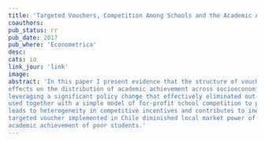 ```yaml
---
title: 'Targeted Vouchers, Competition Among Schools and the Academic Achievement of Poor Students'
coauthors:
pub_status: rr
pub_date: 2017
pub_where: 'Econometrica'
desc:
cats: io
link_jour: 'link'
image:
abstract: 'In this paper I present evidence that the structure of voucher policy design can have significant effects on the incentives schools face and can have important
effects on the distribution of academic achievement across socioeconomic groups. I estimate a model of demand for schools using administrative data from Chile
leveraging a significant policy change that effectively eliminated out-of-pocket tuition fees for almost half of students at most schools. Demand estimates are
used together with a simple model of for-profit school competition to provide an empirical framework to highlight that a policy environment with a flat voucher
leads to heterogeneity in competitive incentives and contributes to inequality in school quality. Finally, I show evidence that a shift from a flat voucher to a
targeted voucher implemented in Chile diminished local market power of schools in poor neighborhoods and contributed to a supply side driven increase in the
academic achievement of poor students.'
---
```

